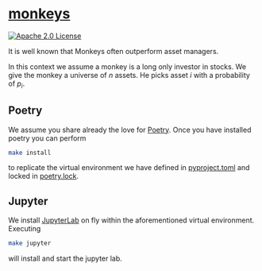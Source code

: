 # [monkeys](https://tschm.github.io/monkeys/book)

[![Apache 2.0 License](https://img.shields.io/badge/License-APACHEv2-brightgreen.svg)](https://github.com/tschm/monkeys/blob/main/LICENSE)

It is well known that Monkeys often outperform asset managers.

In this context we assume a monkey is a long only investor in stocks. 
We give the monkey a universe of $n$ assets. He picks asset $i$ with a probability of $p_i$.

## Poetry

We assume you share already the love for [Poetry](https://python-poetry.org).
Once you have installed poetry you can perform

```bash
make install
```

to replicate the virtual environment we have defined in [pyproject.toml](pyproject.toml)
and locked in [poetry.lock](poetry.lock).

## Jupyter

We install [JupyterLab](https://jupyter.org) on fly within the aforementioned
virtual environment. Executing

```bash
make jupyter
```

will install and start the jupyter lab.
